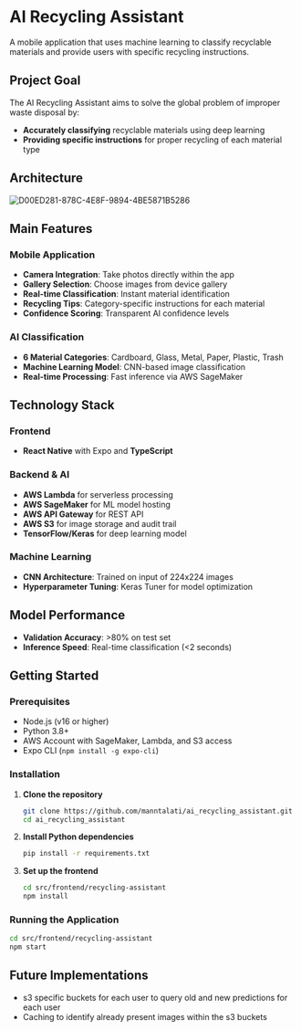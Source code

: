 # AI Recycling Assistant

A mobile application that uses machine learning to classify recyclable materials and provide users with specific recycling instructions.

## Project Goal

The AI Recycling Assistant aims to solve the global problem of improper waste disposal by:
- **Accurately classifying** recyclable materials using deep learning
- **Providing specific instructions** for proper recycling of each material type

## Architecture

![D00ED281-878C-4E8F-9894-4BE5871B5286](https://github.com/user-attachments/assets/8ccd539a-d071-4678-81a3-6a7c3d7228bc)

## Main Features

### Mobile Application
- **Camera Integration**: Take photos directly within the app
- **Gallery Selection**: Choose images from device gallery
- **Real-time Classification**: Instant material identification
- **Recycling Tips**: Category-specific instructions for each material
- **Confidence Scoring**: Transparent AI confidence levels

### AI Classification
- **6 Material Categories**: Cardboard, Glass, Metal, Paper, Plastic, Trash
- **Machine Learning Model**: CNN-based image classification
- **Real-time Processing**: Fast inference via AWS SageMaker

## Technology Stack

### Frontend
- **React Native** with Expo and **TypeScript**

### Backend & AI
- **AWS Lambda** for serverless processing
- **AWS SageMaker** for ML model hosting
- **AWS API Gateway** for REST API
- **AWS S3** for image storage and audit trail
- **TensorFlow/Keras** for deep learning model

### Machine Learning
- **CNN Architecture**: Trained on input of 224x224 images
- **Hyperparameter Tuning**: Keras Tuner for model optimization

## Model Performance
- **Validation Accuracy**: >80% on test set
- **Inference Speed**: Real-time classification (<2 seconds)

## Getting Started

### Prerequisites
- Node.js (v16 or higher)
- Python 3.8+
- AWS Account with SageMaker, Lambda, and S3 access
- Expo CLI (`npm install -g expo-cli`)

### Installation

1. **Clone the repository**
   ```bash
   git clone https://github.com/manntalati/ai_recycling_assistant.git
   cd ai_recycling_assistant
   ```

2. **Install Python dependencies**
   ```bash
   pip install -r requirements.txt
   ```

3. **Set up the frontend**
   ```bash
   cd src/frontend/recycling-assistant
   npm install
   ```

### Running the Application

```bash
cd src/frontend/recycling-assistant
npm start
```

## Future Implementations
- s3 specific buckets for each user to query old and new predictions for each user
- Caching to identify already present images within the s3 buckets 
